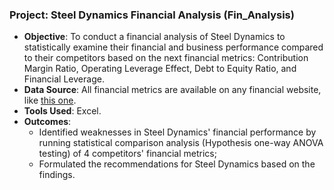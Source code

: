 ### Project: Steel Dynamics Financial Analysis (Fin_Analysis)
- **Objective**: To conduct a financial analysis of Steel Dynamics to statistically examine their financial and business performance compared to their competitors based on the next financial metrics: Contribution Margin Ratio, Operating Leverage Effect, Debt to Equity Ratio, and Financial Leverage.
- **Data Source**: All financial metrics are available on any financial website, like [this one](https://www.macrotrends.net/).
- **Tools Used**: Excel. 
- **Outcomes**:
  - Identified weaknesses in Steel Dynamics' financial performance by running statistical comparison analysis (Hypothesis one-way ANOVA testing) of 4 competitors' financial metrics;
  - Formulated the recommendations for Steel Dynamics based on the findings.
